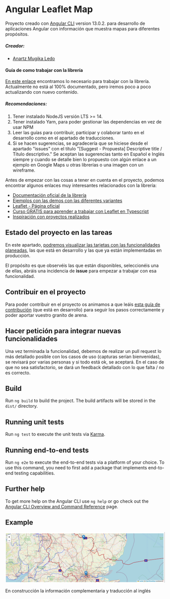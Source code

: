 # Angular Leaflet Map

Proyecto creado con [Angular CLI](https://github.com/angular/angular-cli) version 13.0.2. para desarrollo de aplicaciones Angular con información que muestra mapas para diferentes propósitos.

##### Creador:
* [Anartz Mugika Ledo](https://anartz-mugika.com/)

#### Guía de como trabajar con la librería

[En este enlace](https://mugan86.github.io/ng-leaflet/es/readme) encontramos lo necesario para trabajar con la librería. Actualmente no está al 100% documentado, pero iremos poco a poco actualizando con nuevo contenido.

##### Recomendaciones:
1. Tener instalado NodeJS versión LTS >= 14.
2. Tener instalado Yarn, para poder gestionar las dependencias en vez de usar NPM
3. Leer las guías para contribuir, participar y colaborar tanto en el desarrollo como en el apartado de traducciones.
4. Si se hacen sugerencias, se agradecería que se hiciese desde el apartado "issues" con el título "[Suggest - Propuesta] Descriptive title / Título descriptivo." Se aceptan las sugerencias tanto en Español e Inglés siempre y cuando se detalle bien lo propuesto con algún enlace a un ejemplo en Google Maps u otras librerías o una imagen con un wireframe.

Antes de empezar con las cosas a tener en cuenta en el proyecto, podemos encontrar algunos enlaces muy interesantes relacionados con la librería:

* [Documentación oficial de la librería](https://mugan86.github.io/ng-leaflet/)
* [Ejemplos con las demos con las diferentes variantes](./DEMO.md)
* [Leaflet - Página oficial](https://leafletjs.com/)
* [Curso GRATIS para aprender a trabajar con Leaflet en Typescript](https://www.youtube.com/playlist?list=PLaaTcPGicjqgLAUhR_grKBGCXbyKaP7qR)
* [Inspiración con proyectos realizados](https://tomik23.github.io/leaflet-examples/)

## Estado del proyecto en las tareas

En este apartado, [podremos visualizar las tarjetas con las funcionalidades planeadas](https://github.com/mugan86/ng-leaflet/projects/1), las que está en desarrollo y las que ya están implementadas en producción.

El propósito es que observéis las que están disponibles, seleccionéis una de ellas, abráis una incidencia de **issue** para empezar a trabajar con esa funcionalidad.

## Contribuir en el proyecto

Para poder contribuir en el proyecto os animamos a que leáis [esta guía de contribución](CONTRIBUTING.md) (que está en desarrollo) para seguir los pasos correctamente y poder aportar vuestro granito de arena.

## Hacer petición para integrar nuevas funcionalidades
Una vez terminada la funcionalidad, debemos de realizar un pull request lo más detallado posible con los casos de uso (capturas serían bienvenidas), se revisará por varias personas y si todo está ok, se aceptará. En el caso de que no sea satisfactorio, se dará un feedback detallado con lo que falta / no es correcto.


## Build

Run `ng build` to build the project. The build artifacts will be stored in the `dist/` directory.

## Running unit tests

Run `ng test` to execute the unit tests via [Karma](https://karma-runner.github.io).

## Running end-to-end tests

Run `ng e2e` to execute the end-to-end tests via a platform of your choice. To use this command, you need to first add a package that implements end-to-end testing capabilities.

## Further help

To get more help on the Angular CLI use `ng help` or go check out the [Angular CLI Overview and Command Reference](https://angular.io/cli) page.

## Example

![Image](screens/1-map-basic-base-over-layer.png)

En construcción la información complementaria y traducción al inglés

